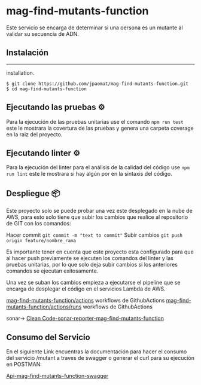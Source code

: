 # mag-find-mutants-function
Este servicio se encarga de determinar si una oersona es un mutante al validar su secuencia de ADN.

## Instalación
***
installation.
```
$ git clone https://github.com/jpaomat/mag-find-mutants-function.git
$ cd mag-find-mutants-function
```
## Ejecutando las pruebas ⚙️

Para la ejecución de las pruebas unitarias use el comando `npm run test` este le mostrara la covertura de las pruebas y genera una carpeta coverage en la raiz del proyecto.

## Ejecutando linter ⚙️

Para la ejecución del linter para el análisis de la calidad del código use `npm run lint` este le mostrara si hay algún por en la sintaxis del código.

## Despliegue 📦

Este proyecto solo se puede probar una vez este desplegado en la nube de AWS, para esto solo tiene que subir los cambios que realice al repositorio de GIT con los comandos:

Hacer commit `git commit -m "text to commit"`
Subir cambios `git push origin feature/nombre_rama`

Es importante tener en cuenta que este proyecto esta configurado para que al hacer push previamente se ejecuten los comandos del linter y las pruebas unitarias, por lo que solo deja subir cambios si los anteriores comandos se ejecutan exitosamente.

Una vez se suban los cambios empieza a ejecutarse el pipeline que se encarga de desplegar el código en el servicios Lambda de AWS.

[mag-find-mutants-function/actions](https://github.com/jpaomat/mag-find-mutants-function/actions) workflows de GithubActions 
[mag-find-mutants-function/actions/runs](https://github.com/jpaomat/mag-find-mutants-function/actions/runs/1629141839) workflows de GithubActions 

sonar-> [Clean Code-sonar-reporter-mag-find-mutants-function](https://sonarcloud.io/summary/new_code?branch=feature%2FunitTests&id=jpaomat_mag-find-mutants-function)

## Consumo del Servicio
En el siguiente Link encuentras la documentación para hacer el consumo del servicio /mutant a traves de swagger o generar el curl para su ejecución en POSTMAN:

[Api-mag-find-mutants-function-swagger](https://app.swaggerhub.com/apis-docs/jpaomat/mag-mutantns_api/v1)
